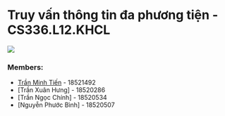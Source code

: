 # Truy vấn thông tin đa phương tiện - CS336.L12.KHCL

![](https://portal.uit.edu.vn/Styles/profi/images/logo186x150.png)

### Members:
* [Trần Minh Tiến] - 18521492
* [Trần Xuân Hưng] - 18520286
* [Trần Ngọc Chính] - 18520534
* [Nguyễn Phước Bình] - 18520507

[Trần Minh Tiến]: <https://github.com/fantashi099>